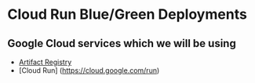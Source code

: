 # Cloud Run Blue/Green Deployments

## Google Cloud services which we will be using

- [Artifact Registry](https://cloud.google.com/artifact-registry)
- [Cloud Run] (https://cloud.google.com/run)
